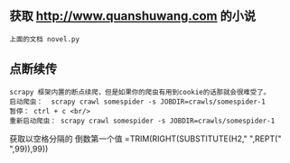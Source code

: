 

## 获取 http://www.quanshuwang.com 的小说

	上面的文档 novel.py
	
	
## 点断续传<br/>
	scrapy 框架内置的断点续爬，但是如果你的爬虫有用到cookie的话那就会很难受了。
	启动爬虫：  scrapy crawl somespider -s JOBDIR=crawls/somespider-1
	暂停： ctrl + c <br/>
	重新启动爬虫： scrapy crawl somespider -s JOBDIR=crawls/somespider-1


获取以空格分隔的 倒数第一个值
=TRIM(RIGHT(SUBSTITUTE(H2," ",REPT(" ",99)),99))
